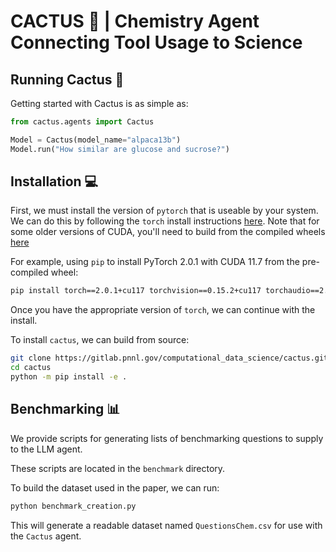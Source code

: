 # CACTUS 🌵 | Chemistry Agent Connecting Tool Usage to Science

## Running Cactus 🏃

Getting started with Cactus is as simple as:

```python
from cactus.agents import Cactus

Model = Cactus(model_name="alpaca13b")
Model.run("How similar are glucose and sucrose?")
```

## Installation 💻

First, we must install the version of `pytorch` that is useable by your system. We can do this by following the `torch` install instructions [here](https://pytorch.org/get-started/locally/).
Note that for some older versions of CUDA, you'll need to build from the compiled wheels [here](https://pytorch.org/get-started/previous-versions/)

For example, using `pip` to install PyTorch 2.0.1 with CUDA 11.7 from the pre-compiled wheel:

```bash
pip install torch==2.0.1+cu117 torchvision==0.15.2+cu117 torchaudio==2.0.2 --index-url https://download.pytorch.org/whl/cu117
```

Once you have the appropriate version of `torch`, we can continue with the install.

To install `cactus`, we can build from source:

```bash
git clone https://gitlab.pnnl.gov/computational_data_science/cactus.git
cd cactus
python -m pip install -e .
```

## Benchmarking 📊

We provide scripts for generating lists of benchmarking questions to supply to the LLM agent.

These scripts are located in the `benchmark` directory.

To build the dataset used in the paper, we can run:

```bash
python benchmark_creation.py
```

This will generate a readable dataset named `QuestionsChem.csv` for use with the `Cactus` agent.

